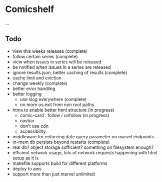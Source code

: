 # Comicshelf

...

## Todo

- view this weeks releases (complete)
- follow certain series (complete)
- view when issues in series will be released
- be notified when issues in a series are released
- ignore results.json, better caching of results (complete)
- cache limit and eviction
- change weekly (complete)
- better error handling
- better logging
    - use slog everywhere (complete)
    - no more os.exit from non root paths
- htmx to enable better html structure (in progress)
    - comic-card : follow / unfollow (in progress)
    - navbar
    - don't use cdn
    - accessibility
- middleware for enforcing date query parameter on marvel endpoints
- in-mem db persists beyond restarts (complete)
- real db? object storage sufficient? something on filesystem enough?
- efficient network usage, lots of network requests happening with html setup as it is
- makefile supports build for different platforms
- deploy to aws
- support more than just marvel unlimited
